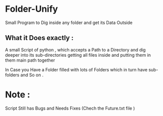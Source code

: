 # Folder-Unify
Small Program to Dig inside any folder and get its Data Outside

## What it Does  exactly  :
A small Script of python , which accepts a Path to a Directory and 
dig deeper into its sub-directories getting all files inside and putting them in them main path together 

In Case you Have a Folder filled with lots of Folders which in turn have sub-folders and So on . 

# Note : 
Script Still has Bugs and Needs Fixes (Chech the Future.txt file )
